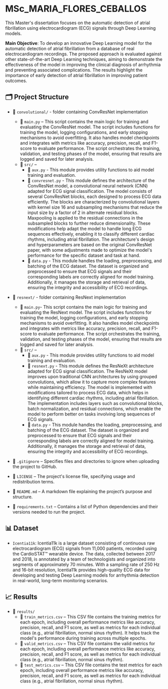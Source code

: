 # MSc_MARIA_FLORES_CEBALLOS

This Master's dissertation focuses on the automatic detection of atrial fibrillation using electrocardiogram (ECG) signals through Deep Learning models.

**Main Objective**: To develop an innovative Deep Learning model for the automatic detection of atrial fibrillation from a database of real electrocardiogram recordings. The proposed approach is evaluated against other state-of-the-art Deep Learning techniques, aiming to demonstrate the effectiveness of the model in improving the clinical diagnosis of arrhythmia and preventing associated complications. The results highlight the importance of early detection of atrial fibrillation in improving patient outcomes.

## 🗂️ **Project Structure**

- 📁 `convolutional/` - folder containing ConvResNet implementation
    - 📜 `main.py` – This script contains the main logic for training and evaluating the ConvResNet model. The script includes functions for training the model, logging configurations, and early stopping mechanisms to avoid overfitting. It also handles model checkpoints and integrates with metrics like accuracy, precision, recall, and F1-score to evaluate performance. The script orchestrates the training, validation, and testing phases of the model, ensuring that results are logged and saved for later analysis.
    - 📁 `src/` – 
        - 📜 `aux.py` - This module provides utility functions to aid model training and evaluation. 
        - 📜 `convresnet.py` - This module defines the architecture of the ConvResNet model, a convolutional neural network (CNN) adapted for ECG signal classification. The model consists of several ConvResNet blocks, each designed to process ECG data efficiently. The blocks are characterized by convolutional layers with kernel size 16 and subsampling mechanisms that reduce the input size by a factor of 2 in alternate residual blocks. Maxpooling is applied to the residual connections in the subsampled blocks to further reduce dimensionality. These modifications help adapt the model to handle long ECG sequences effectively, enabling it to classify different cardiac rhythms, including atrial fibrillation. The architecture's design and hyperparameters are based on the original ConvResNet paper, with some adjustments made to optimize the model's performance for the specific dataset and task at hand.
        - 📜 `data.py` - This module handles the loading, preprocessing, and batching of the ECG dataset. The dataset is organized and preprocessed to ensure that ECG signals and their corresponding labels are correctly aligned for model training. Additionally, it manages the storage and retrieval of data, ensuring the integrity and accessibility of ECG recordings.

- 📁 `resnext/` - folder containing ResNext implementation
    - 📜 `main.py`- This script contains the main logic for training and evaluating the ResNext model. The script includes functions for training the model, logging configurations, and early stopping mechanisms to avoid overfitting. It also handles model checkpoints and integrates with metrics like accuracy, precision, recall, and F1-score to evaluate performance. The script orchestrates the training, validation, and testing phases of the model, ensuring that results are logged and saved for later analysis.
    - 📁 `src/` – 
        - 📜 `aux.py` - This module provides utility functions to aid model training and evaluation. 
        - 📜 `resnext.py` - This module defines the ResNeXt architecture adapted for ECG signal classification. The ResNeXt model improves upon traditional CNN architectures by using grouped convolutions, which allow it to capture more complex features while maintaining efficiency. The model is implemented with modifications tailored to process ECG data, which helps in identifying different cardiac rhythms, including atrial fibrillation. The implementation includes layers such as convolutional blocks, batch normalization, and residual connections, which enable the model to perform better on tasks involving long sequences of ECG signals.
        - 📜 `data.py` - This module handles the loading, preprocessing, and batching of the ECG dataset. The dataset is organized and preprocessed to ensure that ECG signals and their corresponding labels are correctly aligned for model training. Additionally, it manages the storage and retrieval of data, ensuring the integrity and accessibility of ECG recordings.
- 📄 `.gitignore` – Specifies files and directories to ignore when uploading the project to GitHub.
- 📄 `LICENSE` – The project's license file, specifying usage and redistribution terms.
- 📄 `README.md` – A markdown file explaining the project’s purpose and structure.
- 📄 `requirements.txt` – Contains a list of Python dependencies and their versions needed to run the project.

## 📊 Dataset
- `Icentia11k`: Icentia11k is a large dataset consisting of continuous raw electrocardiogram (ECG) signals from 11,000 patients, recorded using the CardioSTAT™ wearable device. The data, collected between 2017 and 2018, is annotated by a team of technologists and organized into segments of approximately 70 minutes. With a sampling rate of 250 Hz and 16-bit resolution, Icentia11k provides high-quality ECG data for developing and testing Deep Learning models for arrhythmia detection in real-world, long-term monitoring scenarios.

## 📈 Results
- 📁 `results/`
    - 📓 `train_metrics.csv` – This CSV file contains the training metrics for each epoch, including overall performance metrics like accuracy, precision, recall, and F1 score, as well as metrics for each individual class (e.g., atrial fibrillation, normal sinus rhythm). It helps track the model's performance during training across multiple epochs.
    - 📓 `valid_metrics.csv` – This CSV file contains the valid metrics for each epoch, including overall performance metrics like accuracy, precision, recall, and F1 score, as well as metrics for each individual class (e.g., atrial fibrillation, normal sinus rhythm). 
    - 📓 `test_metrics.csv` – This CSV file contains the test metrics for each epoch, including overall performance metrics like accuracy, precision, recall, and F1 score, as well as metrics for each individual class (e.g., atrial fibrillation, normal sinus rhythm). 


